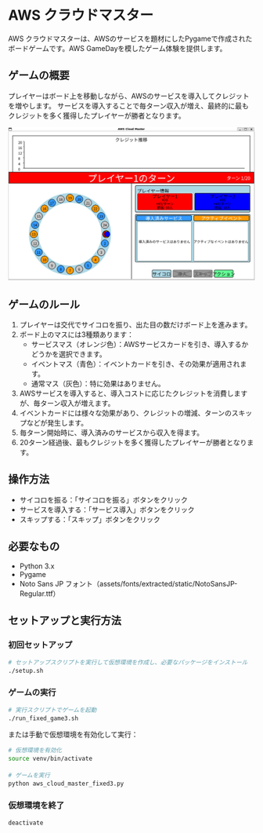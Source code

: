 # AWS クラウドマスター

AWS クラウドマスターは、AWSのサービスを題材にしたPygameで作成されたボードゲームです。AWS GameDayを模したゲーム体験を提供します。

## ゲームの概要

プレイヤーはボード上を移動しながら、AWSのサービスを導入してクレジットを増やします。
サービスを導入することで毎ターン収入が増え、最終的に最もクレジットを多く獲得したプレイヤーが勝者となります。

![game](game_image.png)

## ゲームのルール

1. プレイヤーは交代でサイコロを振り、出た目の数だけボード上を進みます。
2. ボード上のマスには3種類あります：
   - サービスマス（オレンジ色）：AWSサービスカードを引き、導入するかどうかを選択できます。
   - イベントマス（青色）：イベントカードを引き、その効果が適用されます。
   - 通常マス（灰色）：特に効果はありません。
3. AWSサービスを導入すると、導入コストに応じたクレジットを消費しますが、毎ターン収入が増えます。
4. イベントカードには様々な効果があり、クレジットの増減、ターンのスキップなどが発生します。
5. 毎ターン開始時に、導入済みのサービスから収入を得ます。
6. 20ターン経過後、最もクレジットを多く獲得したプレイヤーが勝者となります。

## 操作方法

- サイコロを振る：「サイコロを振る」ボタンをクリック
- サービスを導入する：「サービス導入」ボタンをクリック
- スキップする：「スキップ」ボタンをクリック

## 必要なもの

- Python 3.x
- Pygame
- Noto Sans JP フォント（assets/fonts/extracted/static/NotoSansJP-Regular.ttf）

## セットアップと実行方法

### 初回セットアップ

```bash
# セットアップスクリプトを実行して仮想環境を作成し、必要なパッケージをインストール
./setup.sh
```

### ゲームの実行

```bash
# 実行スクリプトでゲームを起動
./run_fixed_game3.sh
```

または手動で仮想環境を有効化して実行：

```bash
# 仮想環境を有効化
source venv/bin/activate

# ゲームを実行
python aws_cloud_master_fixed3.py
```

### 仮想環境を終了

```bash
deactivate
```
